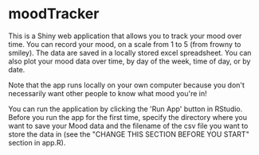 # moodTracker

This is a Shiny web application that allows you to track your mood over time. 
You can record your mood, on a scale from 1 to 5 (from frowny to smiley). 
The data are saved in a locally stored excel spreadsheet. You can also plot 
your mood data over time, by day of the week, time of day, or by date. 

Note that the app runs locally on your own computer because you don't necessarily 
want other people to know what mood you're in!

You can run the application by clicking the 'Run App' button in RStudio. 
Before you run the app for the first time, specify the directory where you want to save your Mood data and the filename
of the csv file you want to store the data in (see the "CHANGE THIS SECTION 
BEFORE YOU START" section in app.R). 